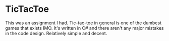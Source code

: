 # TicTacToe

This was an assignment I had. Tic-tac-toe in general is one of the dumbest games that exists IMO. It's written in C# and there aren't any major mistakes in the code design. Relatively simple and decent.
